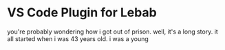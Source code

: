 # VS Code Plugin for Lebab

you're probably wondering how i got out of prison. well, it's a long story. it all started when i was 43 years old. i was a young

